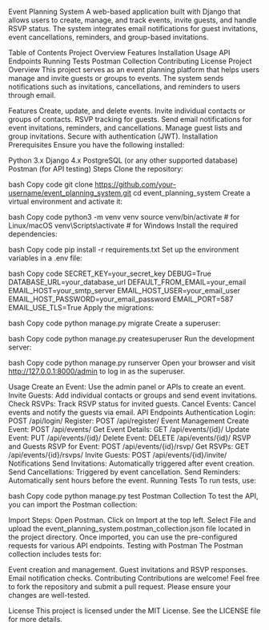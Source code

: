 Event Planning System
A web-based application built with Django that allows users to create, manage, and track events, invite guests, and handle RSVP status. The system integrates email notifications for guest invitations, event cancellations, reminders, and group-based invitations.

Table of Contents
Project Overview
Features
Installation
Usage
API Endpoints
Running Tests
Postman Collection
Contributing
License
Project Overview
This project serves as an event planning platform that helps users manage and invite guests or groups to events. The system sends notifications such as invitations, cancellations, and reminders to users through email.

Features
Create, update, and delete events.
Invite individual contacts or groups of contacts.
RSVP tracking for guests.
Send email notifications for event invitations, reminders, and cancellations.
Manage guest lists and group invitations.
Secure with authentication (JWT).
Installation
Prerequisites
Ensure you have the following installed:

Python 3.x
Django 4.x
PostgreSQL (or any other supported database)
Postman (for API testing)
Steps
Clone the repository:

bash
Copy code
git clone https://github.com/your-username/event_planning_system.git
cd event_planning_system
Create a virtual environment and activate it:

bash
Copy code
python3 -m venv venv
source venv/bin/activate   # for Linux/macOS
venv\Scripts\activate      # for Windows
Install the required dependencies:

bash
Copy code
pip install -r requirements.txt
Set up the environment variables in a .env file:

bash
Copy code
SECRET_KEY=your_secret_key
DEBUG=True
DATABASE_URL=your_database_url
DEFAULT_FROM_EMAIL=your_email
EMAIL_HOST=your_smtp_server
EMAIL_HOST_USER=your_email_user
EMAIL_HOST_PASSWORD=your_email_password
EMAIL_PORT=587
EMAIL_USE_TLS=True
Apply the migrations:

bash
Copy code
python manage.py migrate
Create a superuser:

bash
Copy code
python manage.py createsuperuser
Run the development server:

bash
Copy code
python manage.py runserver
Open your browser and visit http://127.0.0.1:8000/admin to log in as the superuser.

Usage
Create an Event: Use the admin panel or APIs to create an event.
Invite Guests: Add individual contacts or groups and send event invitations.
Check RSVPs: Track RSVP status for invited guests.
Cancel Events: Cancel events and notify the guests via email.
API Endpoints
Authentication
Login: POST /api/login/
Register: POST /api/register/
Event Management
Create Event: POST /api/events/
Get Event Details: GET /api/events/{id}/
Update Event: PUT /api/events/{id}/
Delete Event: DELETE /api/events/{id}/
RSVP and Guests
RSVP for Event: POST /api/events/{id}/rsvp/
Get RSVPs: GET /api/events/{id}/rsvps/
Invite Guests: POST /api/events/{id}/invite/
Notifications
Send Invitations: Automatically triggered after event creation.
Send Cancellations: Triggered by event cancellation.
Send Reminders: Automatically sent hours before the event.
Running Tests
To run tests, use:

bash
Copy code
python manage.py test
Postman Collection
To test the API, you can import the Postman collection:

Import Steps:
Open Postman.
Click on Import at the top left.
Select File and upload the event_planning_system.postman_collection.json file located in the project directory.
Once imported, you can use the pre-configured requests for various API endpoints.
Testing with Postman
The Postman collection includes tests for:

Event creation and management.
Guest invitations and RSVP responses.
Email notification checks.
Contributing
Contributions are welcome! Feel free to fork the repository and submit a pull request. Please ensure your changes are well-tested.

License
This project is licensed under the MIT License. See the LICENSE file for more details.
